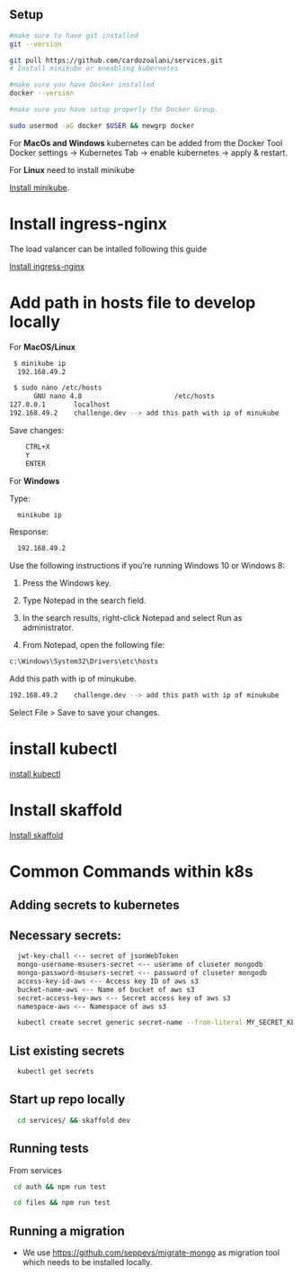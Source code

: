 ## Setup

```bash
#make sure to have git installed 
git --version

git pull https://github.com/cardozoalani/services.git
# Install minikube or eneabling kubernetes

#make sure you have Docker installed
docker --version

#make sure you have setup properly the Docker Group.

sudo usermod -aG docker $USER && newgrp docker


```
For **MacOs and Windows** kubernetes can be added from the Docker Tool 
Docker settings -> Kubernetes Tab -> enable kubernetes -> apply & restart.

For **Linux** need to install minikube

[Install minikube](https://minikube.sigs.k8s.io/docs/start/).



# Install ingress-nginx
The load valancer can be intalled following this guide

[Install ingress-nginx](https://kubernetes.github.io/ingress-nginx/deploy/)

# Add path in hosts file to develop locally
For **MacOS/Linux** 

```bash
 $ minikube ip
  192.168.49.2
```

```bash
 $ sudo nano /etc/hosts
      GNU nano 4.8                       /etc/hosts                                 
127.0.0.1       localhost
192.168.49.2    challenge.dev --> add this path with ip of minukube
```

Save changes:
```bash
    CTRL+X 
    Y
    ENTER
```

For **Windows**

Type:
```bash
  minikube ip
```
Response:
```bash
  192.168.49.2
```
Use the following instructions if you’re running Windows 10 or Windows 8:

1. Press the Windows key.

2. Type Notepad in the search field.

3. In the search results, right-click Notepad and select Run as administrator.

4. From Notepad, open the following file:
```bash
c:\Windows\System32\Drivers\etc\hosts
```
Add this path with ip of minukube.
```bash
192.168.49.2    challenge.dev --> add this path with ip of minukube
```
Select File > Save to save your changes.

# install kubectl
[ install kubectl](https://kubernetes.io/docs/tasks/tools/install-kubectl-linux/)
# Install skaffold

[Install skaffold](https://skaffold.dev/docs/install/)

# Common Commands within k8s
## Adding secrets to kubernetes

## Necessary secrets: 
```bash
  jwt-key-chall <-- secret of jsonWebToken
  mongo-username-msusers-secret <-- userame of cluseter mongodb 
  mongo-password-msusers-secret <-- password of cluseter mongodb 
  access-key-id-aws <-- Access key ID of aws s3
  bucket-name-aws <-- Name of bucket of aws s3
  secret-access-key-aws <-- Secret access key of aws s3
  namespace-aws <-- Namespace of aws s3
```
```bash
  kubectl create secret generic secret-name --from-literal MY_SECRET_KEY=apisecretkeyyouwanttoaddtofile
```
## List existing secrets
```bash
  kubectl get secrets
```
## Start up repo locally

```bash
  cd services/ && skaffold dev
```

## Running tests
From services

```bash
 cd auth && npm run test 
```
```bash
 cd files && npm run test 
```

## Running a migration
- We use https://github.com/seppevs/migrate-mongo as migration tool which needs to be installed locally.

